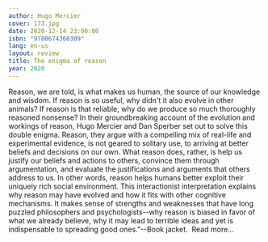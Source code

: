 ```yaml
---
author: Hugo Mercier
cover: 173.jpg
date: 2020-12-14 23:00:00
isbn: "9780674368309"
lang: en-us
layout: review
title: The enigma of reason
year: 2020
---
```


Reason, we are told, is what makes us human, the source of our knowledge and wisdom. If reason is so useful, why didn't it also evolve in other animals? If reason is that reliable, why do we produce so much thoroughly reasoned nonsense? In their groundbreaking account of the evolution and workings of reason, Hugo Mercier and Dan Sperber set out to solve this double enigma. Reason, they argue with a compelling mix of real-life and experimental evidence, is not geared to solitary use, to arriving at better beliefs and decisions on our own. What reason does, rather, is help us justify our beliefs and actions to others, convince them through argumentation, and evaluate the justifications and arguments that others address to us. In other words, reason helps humans better exploit their uniquely rich social environment. This interactionist interpretation explains why reason may have evolved and how it fits with other cognitive mechanisms. It makes sense of strengths and weaknesses that have long puzzled philosophers and psychologists--why reason is biased in favor of what we already believe, why it may lead to terrible ideas and yet is indispensable to spreading good ones."--Book jacket.
 Read more...
